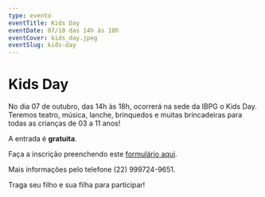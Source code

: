 ```yaml
---
type: evento
eventTitle: Kids Day
eventDate: 07/10 das 14h às 18h
eventCover: kids_day.jpeg
eventSlug: kids-day
---
```


# Kids Day

No dia 07 de outubro, das 14h às 18h, ocorrerá na sede da IBPG o Kids Day.
Teremos teatro, música, lanche, brinquedos e muitas brincadeiras para todas as crianças de 03 a 11 anos!

A entrada é **gratuita**.

Faça a inscrição preenchendo este [formulário aqui](https://forms.gle/h9xct9L1yJLHLpcX6).

Mais informações pelo telefone (22) 999724-9651.

Traga seu filho e sua filha para participar!
